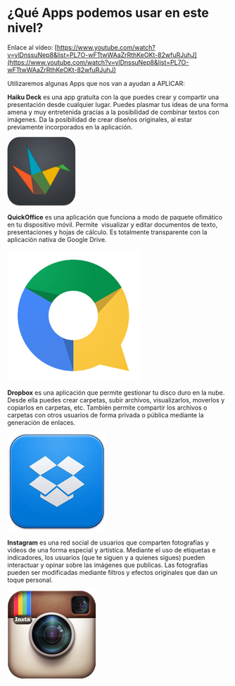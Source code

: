 # ¿Qué Apps podemos usar en este nivel?

Enlace al vídeo: [https://www.youtube.com/watch?v=ylDnssuNep8&list=PL7O-wFTtwWAaZrRthKeOKt-82wfuRJuhJ](https://www.youtube.com/watch?v=ylDnssuNep8&list=PL7O-wFTtwWAaZrRthKeOKt-82wfuRJuhJ)

Utilizaremos algunas Apps que nos van a ayudan a APLICAR:

**Haiku Deck** es una app gratuita con la que puedes crear y compartir una presentación desde cualquier lugar. Puedes plasmar tus ideas de una forma amena y muy entretenida gracias a la posibilidad de combinar textos con imágenes. Da la posibilidad de crear diseños originales, al estar previamente incorporados en la aplicación.


![haiku_deck_png.png](img/haiku_deck_png.png)


**QuickOffice** es una aplicación que funciona a modo de paquete ofimático en tu dispositivo móvil. Permite  visualizar y editar documentos de texto, presentaciones y hojas de cálculo. Es totalmente transparente con la aplicación nativa de Google Drive.


![Quickoffice-1.png](img/Quickoffice-1.png)


**Dropbox** es una aplicación que permite gestionar tu disco duro en la nube. Desde ella puedes crear carpetas, subir archivos, visualizarlos, moverlos y copiarlos en carpetas, etc. También permite compartir los archivos o carpetas con otros usuarios de forma privada o pública mediante la generación de enlaces.


![dropbox1.png](img/dropbox1.png)


**Instagram** es una red social de usuarios que comparten fotografías y vídeos de una forma especial y artística. Mediante el uso de etiquetas e indicadores, los usuarios (que te siguen y a quienes sigues) pueden interactuar y opinar sobre las imágenes que publicas. Las fotografías pueden ser modificadas mediante filtros y efectos originales que dan un toque personal.


![instagram.png](img/instagram.png)
